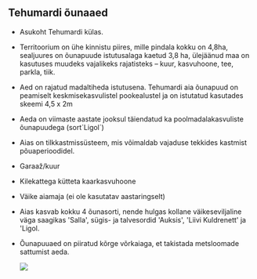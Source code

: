 ## Tehumardi õunaaed

- Asukoht Tehumardi külas.
- Territoorium on ühe kinnistu piires, mille pindala kokku on 4,8ha, sealjuures on õunapuude istutusalaga kaetud 3,8 ha, ülejäänud maa on kasutuses muudeks vajalikeks rajatisteks – kuur, kasvuhoone, tee, parkla, tiik.
- Aed on rajatud madaltiheda istutusena. Tehumardi aia õunapuud on peamiselt keskmisekasvulistel pookealustel ja on istutatud kasutades skeemi 4,5 x 2m
- Aeda on viimaste aastate jooksul täiendatud ka poolmadalakasvuliste õunapuudega (sort´Ligol´)
- Aias on tilkkastmissüsteem, mis võimaldab vajaduse tekkides kastmist põuaperioodidel.
- Garaaž/kuur
- Kilekattega kütteta kaarkasvuhoone
- Väike aiamaja (ei ole kasutatav aastaringselt)
- Aias kasvab kokku 4 õunasorti, nende hulgas kollane väikeseviljaline väga saagikas 'Salla', sügis- ja talvesordid 'Auksis', 'Liivi Kuldrenett' ja 'Ligol.
- Õunapuuaed on piiratud kõrge võrkaiaga, et takistada metsloomade sattumist aeda.

  ![](https://paper-attachments.dropboxusercontent.com/s_685BB5B155D097548AD01AB93EC2E8F149C3AF554DAB3D1BA95B912231367511_1729452301628_Kuvatmmis+2024-10-20+221038.png)

